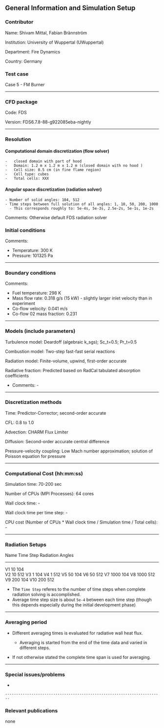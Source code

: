 ## General Information and Simulation Setup 

### Contributor

Name: Shivam Mittal, Fabian Brännström

Institution: University of Wuppertal (UWuppertal)

Department: Fire Dynamics

Country: Germany

### Test case

Case 5 - FM Burner

------------------------------------------------------------------------

### CFD package

Code: FDS

Version: FDS6.7.8-88-g922085eba-nightly

------------------------------------------------------------------------

### Resolution


####  Computational domain discretization (flow solver)
    -   closed domain with part of hood
    -   Domain: 1.2 m x 1.2 m x 1.2 m (closed domain with no hood )
    -   Cell size: 0.5 cm (in fine flame region)
    -   Cell type: cubes
    -   Total cells: XXX


#### Angular space discretization (radiation solver)
    - Number of solid angles: 104, 512
    - Time steps between full solution of all angles: 1, 10, 50, 200, 1000
      - This corresponds roughly to: 5e-4s, 5e-3s, 2.5e-2s, 5e-1s, 1e-2s

Comments: Otherwise default FDS radiation solver

### Initial conditions

Comments:
- Temperature: 300 K
- Pressure: 101325 Pa

------------------------------------------------------------------------

### Boundary conditions

Comments:

-   Fuel temperature: 298 K
-   Mass flow rate: 0.318 g/s (15 kW) - slightly larger inlet velocity than in experiment
-   Co-flow velocity: 0.041 m/s
-   Co-flow 02 mass fraction: 0.231

------------------------------------------------------------------------

### Models (include parameters) 

Turbulence model: Deardoff (algebraic k_sgs); Sc_t=0.5; Pr_t=0.5

Combustion model: Two-step fast-fast serial reactions

Radiation model: Finite-volume, upwind, first-order accurate

Radiative fraction: Predicted based on RadCal tabulated absorption coefficients

- Comments: -

------------------------------------------------------------------------

### Discretization methods

Time: Predictor-Corrector; second-order accurate

CFL: 0.8 to 1.0

Advection: CHARM Flux Limiter

Diffusion: Second-order accurate central difference

Pressure-velocity coupling: Low Mach number approximation; solution of Poisson equation for pressure

------------------------------------------------------------------------

### Computational Cost (hh:mm:ss) 


Simulation time: 70-200 sec

Number of CPUs (MPI Processes): 64 cores

Wall clock time: -

Wall clock time per time step: -

CPU cost (Number of CPUs \* Wall clock time / Simulation time / Total
cells): - 

------------------------------------------------------------------------

### Radiation Setups

  Name   Time Step   Radiation Angles   
  ------ ----------- ------------------  
  V1     10          104               
  V2     10          512
  V3     1           104
  V4     1           512
  V5     50          104
  V6     50          512
  V7     1000        104
  V8     1000        512
  V9     200         104
  V10    200         512

- The `Time Step` referes to the number of time steps when complete radiation solving is accomplished.
- Average time step size is about `5e-4` between each time step (though this depends especially during the initial development phase)

------------------------------------------------------------------------

### Averaging period
- Different averaging times is evaluated for radiative wall heat flux.
  - Averaging is started from the end of the time data and varied in different steps.

- If not otherwise stated the complete time span is used for averaging.


------------------------------------------------------------------------

### Special issues/problems
- 

    ------------------------------------------------------------------------

### Relevant publications

none

